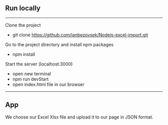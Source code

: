## Run locally

---


Clone the project

- git clone https://github.com/janbezovsek/Nodejs-excel-import.git

Go to the project directory and install npm packages

- npm install

Start the server (localhost:3000)

- open new terminal
- npm run devStart
- open index.html file in our browser

---


## App



We choose our Excel Xlsx file and upload it to our page in JSON format.
